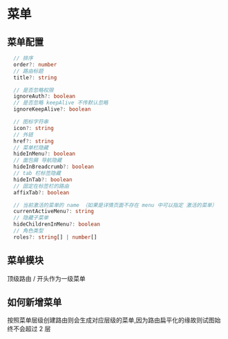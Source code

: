 # 菜单

## 菜单配置

```ts
  // 排序
  order?: number
  // 路由标题
  title?: string

  // 是否忽略权限
  ignoreAuth?: boolean
  // 是否忽略 keepAlive 不传默认忽略
  ignoreKeepAlive?: boolean

  // 图标字符串
  icon?: string
  // 外链
  href?: string
  // 菜单栏隐藏
  hideInMenu?: boolean
  // 面包屑 导航隐藏
  hideInBreadcrumb?: boolean
  // tab 栏标签隐藏
  hideInTab?: boolean
  // 固定在标签栏的路由
  affixTab?: boolean

  // 当前激活的菜单的 name （如果是详情页面不存在 menu 中可以指定 激活的菜单）
  currentActiveMenu?: string
  // 隐藏子菜单
  hideChildrenInMenu?: boolean
  // 角色类型
  roles?: string[] | number[]
```

## 菜单模块

顶级路由 / 开头作为一级菜单

## 如何新增菜单

按照菜单层级创建路由则会生成对应层级的菜单,因为路由扁平化的缘故则试图始终不会超过 2 层
